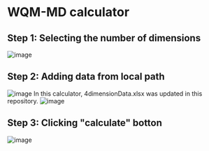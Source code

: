 # WQM-MD calculator
## Step 1: Selecting the number of dimensions
![image](https://user-images.githubusercontent.com/55048192/146018444-3b48349f-d012-4527-9254-63156dfdb401.png)
## Step 2: Adding data from local path
![image](https://user-images.githubusercontent.com/55048192/146018621-5f017aca-8125-4ee4-a580-30f94f47d4c9.png)
In this calculator, 4dimensionData.xlsx was updated in this repository. 
![image](https://user-images.githubusercontent.com/55048192/146018723-8b2145cf-9982-4772-8761-295ab94f839b.png)
## Step 3: Clicking "calculate" botton
![image](https://user-images.githubusercontent.com/55048192/146019240-c631269d-7e2d-445c-bdbd-0ddfb7ed3560.png)

